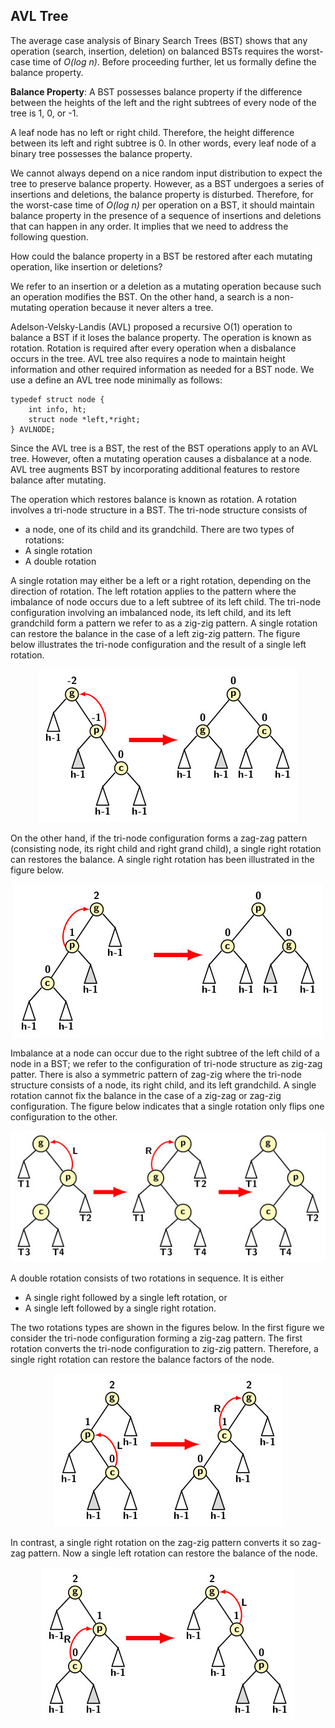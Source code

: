## AVL Tree

The average case analysis of Binary Search Trees (BST) shows that any operation (search, insertion, deletion)  on balanced BSTs requires the worst-case time of 
<i>O(log n)</i>. Before proceeding further, let us formally define the balance property. 

<strong>Balance Property</strong>: A BST possesses balance property if the difference between the heights of the left and the right subtrees of every node of the tree is 1, 0, or -1. 

A leaf node has no left or right child. Therefore, the height difference between its left and right subtree is 0. In other words, every leaf node
of a binary tree possesses the balance property.

We cannot always depend on a nice random input distribution to expect the tree to preserve balance property. However, as a BST undergoes a series of insertions 
and deletions, the balance property is disturbed. Therefore, for the worst-case time of <i>O(log n)</i> per operation on a BST, it should maintain balance property in the presence of a sequence of insertions and deletions that can happen in any order. It implies that we need to address the following question. 

How could the balance property in a BST be restored after each mutating operation, like insertion or deletions? 

We refer to an insertion or a deletion as a mutating operation because such an operation modifies the BST. On the other hand, a search is a non-mutating operation because it never alters a tree. 

Adelson-Velsky-Landis (AVL) proposed a recursive O(1) operation to balance a BST if it loses the balance property. The operation is known as rotation. 
Rotation is required after every operation when a disbalance occurs in the tree. AVL tree also requires a node to maintain height information and 
other required information as needed for a BST node. We use a define an AVL tree node minimally as follows:
```
typedef struct node {
    int info, ht;
    struct node *left,*right;
} AVLNODE;
```

Since the AVL tree is a BST, the rest of the BST operations apply to an AVL tree. However, often a mutating operation causes a disbalance at a node. 
AVL tree augments BST by incorporating additional features to restore balance after mutating. 

The operation which restores balance is known as rotation. A rotation involves a tri-node structure in a BST. The tri-node structure consists of 
- a node, one of its child and its grandchild.
There are two types of rotations:
- A single rotation
- A double rotation

A single rotation may either be a left or a right rotation, depending on the direction of rotation. The left rotation applies to the pattern where the 
imbalance of node occurs due to a left subtree of its left child. The tri-node configuration involving an imbalanced node, its left child, and its left grandchild form a pattern we refer to as a zig-zig pattern. A single rotation can restore the balance in the case of a left zig-zig pattern. The figure
below illustrates the tri-node configuration and the result of a single left rotation.
<p align="center">
<img src="../images/avlSingleLeft.jpg">
</p>
On the other hand, if the tri-node configuration forms a zag-zag pattern (consisting node, its right child and right grand child), a  single right rotation
can restores the balance. A single right rotation has been illustrated in the figure below.
<p align="center">
<img src="../images/avlSingleRight.jpg">
</p>

Imbalance at a node can occur due to the right subtree of the left child of a node in a BST; we refer to the configuration of tri-node structure as zig-zag patter. There 
is also a symmetric pattern of zag-zig where the tri-node structure consists of a node, its right child, and its left grandchild. A single rotation cannot fix the
balance in the case of a zig-zag or zag-zig configuration. The figure below indicates that a single rotation only flips one configuration to the other.
<p align="center">
    <img src="../images/needForDR.jpg">
</p>

A double rotation consists of two rotations in sequence. It is either 
- A single right followed by a single left rotation, or
- A single left followed by a single right rotation.

The two rotations types are shown in the figures below. In the first figure we consider the tri-node configuration forming a zig-zag pattern. The first rotation
converts the tri-node configuration to zig-zig pattern. Therefore, a single right rotation can restore the balance factors of the node. 
<p align="center">
<img src="../images/avlDoubleLR.jpg">
</p>
In contrast, a single right rotation on the zag-zig pattern converts it so zag-zag pattern. Now a single left rotation can restore the balance of the node. 
<p align="center">
<img src="../images/avlDoubleRL.jpg">
</p>





